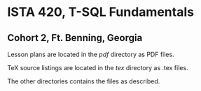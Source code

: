# ISTA 420, T-SQL Fundamentals
## Cohort 2, Ft. Benning, Georgia

Lesson plans are located in the _pdf_ directory as PDF files.

TeX source listings are located in the _tex_ directory as .tex files.

The other directories contains the files as described.
